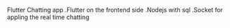 Flutter Chatting app 
  .Flutter on the frontend side
  .Nodejs with sql 
  .Socket for appling the real time chatting
